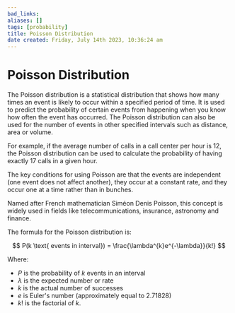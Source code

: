 ```yaml
---
bad_links:
aliases: []
tags: [probability]
title: Poisson Distribution
date created: Friday, July 14th 2023, 10:36:24 am
---
```

# Poisson Distribution

The Poisson distribution is a statistical distribution that shows how many times an event is likely to occur within a specified period of time. It is used to predict the probability of certain events from happening when you know how often the event has occurred. The Poisson distribution can also be used for the number of events in other specified intervals such as distance, area or volume.

For example, if the average number of calls in a call center per hour is 12, the Poisson distribution can be used to calculate the probability of having exactly 17 calls in a given hour.

The key conditions for using Poisson are that the events are independent (one event does not affect another), they occur at a constant rate, and they occur one at a time rather than in bunches.

Named after French mathematician Siméon Denis Poisson, this concept is widely used in fields like telecommunications, insurance, astronomy and finance.

The formula for the Poisson distribution is:

$$
P(k \text{ events in interval}) = \frac{\lambda^{k}e^{-\lambda}}{k!}
$$

Where:

- $P$ is the probability of $k$ events in an interval
- $\lambda$ is the expected number or rate
- $k$ is the actual number of successes
- $e$ is Euler's number (approximately equal to 2.71828)
- $k!$ is the factorial of $k$.